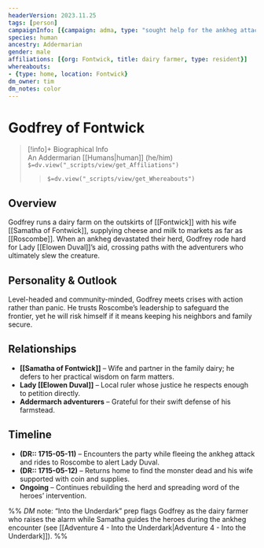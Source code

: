 ```yaml
---
headerVersion: 2023.11.25
tags: [person]
campaignInfo: [{campaign: adma, type: "sought help for the ankheg attack near Fontwick", date: 1715-05-11}]
species: human
ancestry: Addermarian
gender: male
affiliations: [{org: Fontwick, title: dairy farmer, type: resident}]
whereabouts:
- {type: home, location: Fontwick}
dm_owner: tim
dm_notes: color
---
```

# Godfrey of Fontwick
>[!info]+ Biographical Info  
> An Addermarian [[Humans|human]] (he/him)  
> `$=dv.view("_scripts/view/get_Affiliations")`  
>> `$=dv.view("_scripts/view/get_Whereabouts")`

## Overview
Godfrey runs a dairy farm on the outskirts of [[Fontwick]] with his wife [[Samatha of Fontwick]], supplying cheese and milk to markets as far as [[Roscombe]]. When an ankheg devastated their herd, Godfrey rode hard for Lady [[Elowen Duval]]’s aid, crossing paths with the adventurers who ultimately slew the creature.

## Personality & Outlook
Level-headed and community-minded, Godfrey meets crises with action rather than panic. He trusts Roscombe’s leadership to safeguard the frontier, yet he will risk himself if it means keeping his neighbors and family secure.

## Relationships
- **[[Samatha of Fontwick]]** – Wife and partner in the family dairy; he defers to her practical wisdom on farm matters.  
- **Lady [[Elowen Duval]]** – Local ruler whose justice he respects enough to petition directly.  
- **Addermarch adventurers** – Grateful for their swift defense of his farmstead.

## Timeline
- **(DR:: 1715-05-11)** – Encounters the party while fleeing the ankheg attack and rides to Roscombe to alert Lady Duval.  
- **(DR:: 1715-05-12)** – Returns home to find the monster dead and his wife supported with coin and supplies.  
- **Ongoing** – Continues rebuilding the herd and spreading word of the heroes’ intervention.

%% _DM_ note: “Into the Underdark” prep flags Godfrey as the dairy farmer who raises the alarm while Samatha guides the heroes during the ankheg encounter (see [[Adventure 4 - Into the Underdark|Adventure 4 - Into the Underdark]]). %%
